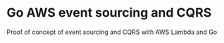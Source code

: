 # Go AWS event sourcing and CQRS

Proof of concept of event sourcing and CQRS with AWS Lambda and Go
